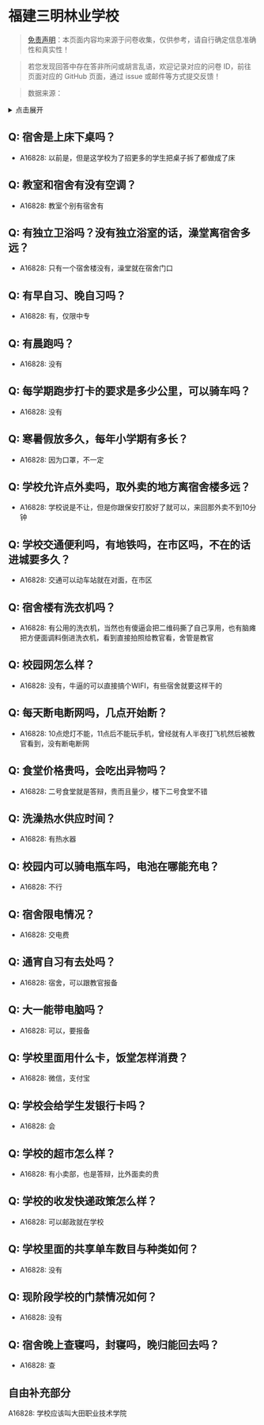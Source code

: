 # 福建三明林业学校

> [免责声明](https://colleges.chat/#_3)：本页面内容均来源于问卷收集，仅供参考，请自行确定信息准确性和真实性！

> 若您发现回答中存在答非所问或胡言乱语，欢迎记录对应的问卷 ID，前往页面对应的 GitHub 页面，通过 issue 或邮件等方式提交反馈！

> 数据来源：

<details><summary>点击展开</summary>
<ul>
<li>A16828: 匿名 (2023 年 02 月)</li>
</ul>
</details>

## Q: 宿舍是上床下桌吗？

- A16828: 以前是，但是这学校为了招更多的学生把桌子拆了都做成了床

## Q: 教室和宿舍有没有空调？

- A16828: 教室个别有宿舍有

## Q: 有独立卫浴吗？没有独立浴室的话，澡堂离宿舍多远？

- A16828: 只有一个宿舍楼没有，澡堂就在宿舍门口

## Q: 有早自习、晚自习吗？

- A16828: 有，仅限中专

## Q: 有晨跑吗？

- A16828: 没有

## Q: 每学期跑步打卡的要求是多少公里，可以骑车吗？

- A16828: 没有

## Q: 寒暑假放多久，每年小学期有多长？

- A16828: 因为口罩，不一定

## Q: 学校允许点外卖吗，取外卖的地方离宿舍楼多远？

- A16828: 学校说是不让，但是你跟保安打胶好了就可以，来回那外卖不到10分钟

## Q: 学校交通便利吗，有地铁吗，在市区吗，不在的话进城要多久？

- A16828: 交通可以动车站就在对面，在市区

## Q: 宿舍楼有洗衣机吗？

- A16828: 有公用的洗衣机，当然也有傻逼会把二维码撕了自己享用，也有脑瘫把方便面调料倒进洗衣机，看到直接拍照给教官看，舍管是教官

## Q: 校园网怎么样？

- A16828: 没有，牛逼的可以直接搞个WIFI，有些宿舍就要这样干的

## Q: 每天断电断网吗，几点开始断？

- A16828: 10点熄灯不能，11点后不能玩手机，曾经就有人半夜打飞机然后被教官看到，没有断电断网

## Q: 食堂价格贵吗，会吃出异物吗？

- A16828: 二号食堂就是答辩，贵而且量少，楼下二号食堂不错

## Q: 洗澡热水供应时间？

- A16828: 有热水器

## Q: 校园内可以骑电瓶车吗，电池在哪能充电？

- A16828: 不行

## Q: 宿舍限电情况？

- A16828: 交电费

## Q: 通宵自习有去处吗？

- A16828: 宿舍，可以跟教官报备

## Q: 大一能带电脑吗？

- A16828: 可以，要报备

## Q: 学校里面用什么卡，饭堂怎样消费？

- A16828: 微信，支付宝

## Q: 学校会给学生发银行卡吗？

- A16828: 会

## Q: 学校的超市怎么样？

- A16828: 有小卖部，也是答辩，比外面卖的贵

## Q: 学校的收发快递政策怎么样？

- A16828: 可以邮政就在学校

## Q: 学校里面的共享单车数目与种类如何？

- A16828: 没有

## Q: 现阶段学校的门禁情况如何？

- A16828: 没有

## Q: 宿舍晚上查寝吗，封寝吗，晚归能回去吗？

- A16828: 查

## 自由补充部分

A16828: 学校应该叫大田职业技术学院